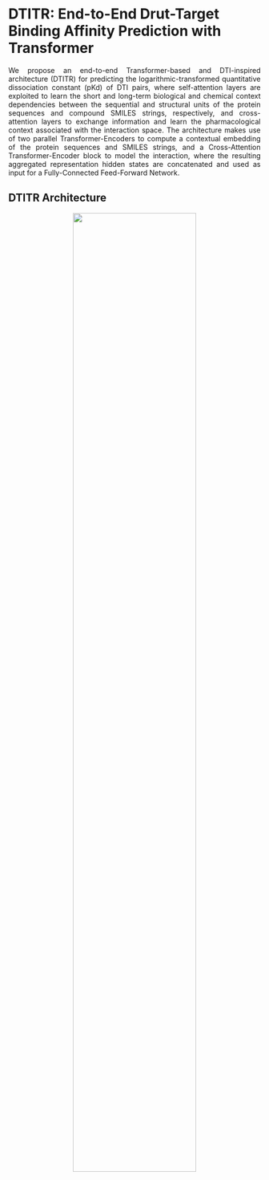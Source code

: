 # DTITR: End-to-End Drut-Target Binding Affinity Prediction with Transformer
<p align="justify"> We propose an end-to-end Transformer-based and DTI-inspired architecture (DTITR) for predicting the logarithmic-transformed quantitative dissociation constant (pKd) of DTI pairs, where self-attention layers are exploited to learn the short and long-term biological and chemical context dependencies between the sequential and structural units of the protein sequences and compound SMILES strings, respectively, and cross-attention layers to exchange information and learn the pharmacological context associated with the interaction space. The architecture makes use of two parallel Transformer-Encoders to compute a contextual embedding of the protein sequences and SMILES strings, and a Cross-Attention Transformer-Encoder block to model the interaction, where the resulting aggregated representation hidden states are concatenated and used as input for a Fully-Connected Feed-Forward Network.</p>


## DTITR Architecture
<p align="center"><img src="/figure/pred_model.png" width="70%" height="70%"/></p>

